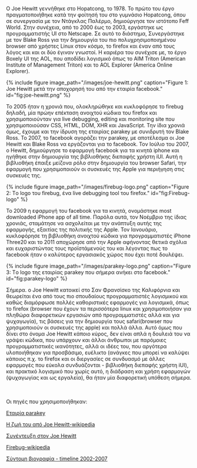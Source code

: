Ο Joe Hewitt γεννήθηκε στο Hopatcong, το 1978. Το πρώτο του έργο πραγματοποιήθηκε κατά την φοίτησή του στο γυμνάσιο Hopatcong, όπου σε συνεργασία με τον Ντάγκλας Παλέρμο,
δημιούργησε τον ιστότοπο Feff World. Στην συνέχεια, από το 2000 έως το 2003, εργάστηκε ως προγραμματιστής UI στο Netscape. Σε αυτό το διάστημα, Συνεργάστηκε με τον 
Blake Ross για την δημιουργία του πιο πολυχρησιμοποιημένου browser από χρήστες Linux στον κόσμο, το firefox και έναν από τους λόγος και και οι δύο έγιναν γνωστοί.
Η καριέρα του συνέχισε με, το έργο Boxely UI της AOL, που αποδίδει λογισμικό όπως το AIM Triton (American Institute of Management Triton) και το AOL Explorer
(America Online Explorer).

{% include figure image_path="/images/joe-hewitt.png" caption="Figure 1: Joe Hewitt μετά την αποχορησή του από την εταιρία facebook." id="fig:joe-hewitt.png" %}

Το 2005 ήταν η χρονιά που, ολοκληρώθηκε και κυκλοφόρησε το firebug δηλαδή, μία πρώην επέκταση ανοιχτού κώδικα του firefox και χρησιμοποιούνταν για live debugging,
editing και monitoring site που χρησιμοποιούσαν CSS, HTML, DOM, XHR και JavaScript. Την ίδια χρονιά όμως, έχουμε και την ίδρυση της εταιρίας parakey με συνιδρυτή τον 
Blake Ross. Το 2007, το facebook αγοράζει την parakey, με αποτέλεσμα οι Joe Hewitt και Blake Ross να εργάζονται για το facebook. Τον Ιούλιο του 2007, o Hewitt, 
δημιούργησε το εφαρμογή facebook για τα κινητά iphone και ηγήθηκε στην δημιουργία της βιβλιοθήκης διεπαφής χρήστη iUI. Αυτή η βιβλιοθήκη έπαιξε μείζονα ρόλο στην
δημιουργία του browser Safari, την εφαρμογή που χρησιμοποιούν οι συσκευές της Apple για περιήγηση στις συσκευές της.

{% include figure image_path="/images/firebug-logo.png" caption="Figure 2: Tο logo του firebug, ένα live debugging tool του firefox." id="fig:Firebug-logo" %}

Το 2009 η εφαρμογή του facebook για τα κινητά, ονομάστηκε most downloaded iPhone app of all time. Παρόλα αυτά, τον Νοέμβριο της ίδιας χρονιάς,
σταμάτησε να ασχολείται με την ανάπτυξη αυτής της εφαρμογής, εξαιτίας της πολιτικής της Apple. Τον Ιανουάριο, κυκλοφόρησε τη βιβλιοθήκη ανοιχτού κώδικα
για προγραμματιστές iPhone Three20 και το 2011 αποχώρησε από την Apple αφήνοντας θετικά σχόλια και ευχαριστώντας τους προϊστάμενούς του και λέγοντας πως το 
facebook ήταν ο καλύτερος εργασιακός χώρος που έχει ποτέ δουλέψει.

{% include figure image_path="/images/parakey-logo.png" caption="Figure 3: Tο logo της εταιρίας parakey που σήμερα ανήκει στο facebook." id="fig:parakey-logo" %}

Σήμερα. ο Joe Hewitt κατοικεί στο Σαν Φρανσίσκο της Καλιφόρνια και θεωρείται ένα από τους πιο σπουδαίους προγραμματιστές λογισμικού και καθώς διαμόρφωσε πολλές
καθοριστικές εφαρμογές για λογισμικά, όπως το firefox (browser που έχουν τα περισσότερα linux και χρησιμοποιήσαν για πληθώρα διαφορετικών εργασιών από προγραμματιστές 
αλλά και για ψυχαγωγία), τις βάσεις για την δημιουργία τους safari(browser που χρησιμοποιούν οι συσκευές της apple) και πολλά άλλα. Αυτό όμως που δίνει στο όνομα 
Joe Hewitt κάποιο κύρος, δεν είναι απλά η δουλειά του να γράψει κώδικα, που υπάρχουν και άλλοι άνθρωποι με παρόμοιες προγραμματιστικές ικανότητες, αλλά οι ιδέες του,
που αργότερα υλοποιήθηκαν για προσβάσιμο, ευέλικτο (ανάγκες που μπορεί να καλύψει κάποιος π.χ. το firefox και οι διεργασίες σε συνδυασμό με άλλες εφαρμογές που εύκολα
συνδυάζονται - βιβλιοθήκη διεπαφής χρήστη iUI), και πρακτικό λογισμικό που χωρίς αυτό, η διάδραση και χρήση εφαρμογών (ψυχαγωγίας και ως εργαλεία), θα ήταν μία
διαφορετική υπόθεση σήμερα.




<br><br>
Οι πηγές που χρησιμοποιήθηκαν:

[Εταιρία parakey](https://www.niallkennedy.com/blog/2006/11/parakey-blake-ross-joe-hewitt.html)

[Η ζωή του από Joe Hewitt-wikipedia](https://en.wikipedia.org/wiki/Joe_Hewitt_(programmer))

[Συνέντευξη στον Joe Hewitt](https://usesthis.com/interviews/joe.hewitt/)

[Firebug-wikipedia](https://en.wikipedia.org/wiki/Firebug_(software))

[Σύντομη βιογραφία - timeline 2002-2007](https://wiki.projecttopics.org/603214-joe-hewitt-age-wikipedia-family-height-net-worth-biography/index.html)
